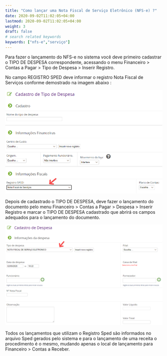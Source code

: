 ```yaml
---
title: "Como lançar uma Nota Fiscal de Serviço Eletrônico (NFS-e) ?"
date: 2020-09-02T11:02:05+04:00
lastmod: 2020-09-02T11:02:05+04:00
weight: 3
draft: false
# search related keywords
keywords: ["nfs-e","serviço"]
---
```


Para fazer o lançamento do NFS-e no sistema você deve primeiro cadastrar o TIPO DE DESPESA correspondente, acessando o menu Financeiro > Contas a Pagar > Tipo de Despesa > Inserir Registro.

No campo REGISTRO SPED deve informar o registro Nota Fiscal de Serviços conforme demostrado na imagem abaixo :

![image example](nfs-e.png "NFS-e")

Depois de cadastrado o TIPO DE DESPESA, deve fazer o lançamento do documento pelo menu Financeiro > Contas a Pagar > Despesa > Inserir Registro e marcar o TIPO DE DESPESA cadastrado que abrirá os campos adequados para o lançamento do documento.

![image example](nfs-e2.png "NFS-e Seleção")

Todos os lançamentos que utilizam o Registro Sped são informados no arquivo Sped gerados pelo sistema e para o
lançamento de uma receita o procedimento é o mesmo, mudando apenas o local de lançamento para Financeiro >
Contas a Receber.

